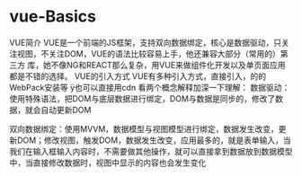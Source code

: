 # vue-Basics

VUE简介
VUE是一个前端的JS框架，支持双向数据绑定，核心是数据驱动，只关注视图，不关注DOM，VUE的语法比较容易上手，他还兼容大部分（常用的）第三方
库，她不像NG和REACT那么复杂，用VUE来做组件化开发以及单页面应用都是不错的选择。
VUE的引入方式
VUE有多种引入方式，直接引入，的的WebPack安装等
      ÿ也可以直接用cdn
      <script src="https://cdn.jsdelivr.net/npm/vue/dist/vue.js"></script>
      看两个概念解释加深一下理解：
数据驱动：使用特殊语法，把DOM与底层数据进行绑定，DOM与数据是同步的，修改了数据，就会自动更新DOM

双向数据绑定：使用MVVM，数据模型与视图模型进行绑定，数据发生改变，更新DOM；修改视图，触发DOM，数据发生改变，应用最多的，就是表单输入，当我们在输入框输入内容时，不需要做其他操作，就可以直接拿到数据放到数据模型中，当直接修改数据时，视图中显示的内容也会发生变化

